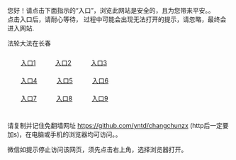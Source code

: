 您好！请点击下面指示的“入口”，浏览此网站是安全的，且为您带来平安。。 <br/>
点击入口后，请耐心等待， 过程中可能会出现无法打开的提示，请忽略，最终会进入网站. </br>

法轮大法在长春<br/>
<div style="padding:10px"><a style="margin:20px" target="_blank" href="https://dbb5547wz2kt8.cloudfront.net/2Qpsp?agepbyho" id="ccLink1" rel="nofollow">入口1</a> <a target="_blank" style="margin:20px" href="https://d3b631drr1b181.cloudfront.net/2Qpsp?yxlvmgd" id="ccLink2" rel="nofollow">入口2</a> <a style="margin:20px" target="_blank" href="https://d23e1vrcb4y7oz.cloudfront.net/2Qpsp?qzhsh" id="ccLink3" rel="nofollow">入口3</a></div>

<div style="padding:10px" ><a style="margin:20px" target="_blank" href="https://dbb5547wz2kt8.cloudfront.net/2Qpsp?agepbyho" id="ccLink4" rel="nofollow">入口4</a> <a style="margin:20px" href="https://d3b631drr1b181.cloudfront.net/2Qpsp?yxlvmgd" target="_blank" id="ccLink5" rel="nofollow">入口5</a> <a style="margin:20px" href="https://d23e1vrcb4y7oz.cloudfront.net/2Qpsp?qzhsh" target="_blank" id="ccLink6" rel="nofollow">入口6</a></div>

<div style="padding:10px"><a style="margin:20px" target="_blank" href="https://dbb5547wz2kt8.cloudfront.net/2Qpsp?agepbyho" id="ccLink7" rel="nofollow">入口7</a> <a style="margin:20px" href="https://d3b631drr1b181.cloudfront.net/2Qpsp?yxlvmgd" target="_blank" id="ccLink8" rel="nofollow">入口8</a> <a style="margin:20px" target="_blank" href="https://d23e1vrcb4y7oz.cloudfront.net/2Qpsp?qzhsh" id="ccLink9" rel="nofollow">入口9</a></div>

<br/>



请复制并记住免翻墙网址 https://github.com/yntd/changchunzx (http后一定要加s)，在电脑或手机的浏览器均可访问。。<br/>

微信如提示停止访问该网页，须先点击右上角，选择浏览器打开。
